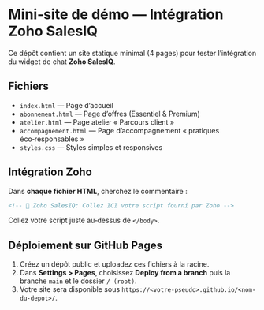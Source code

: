 # Mini‑site de démo — Intégration Zoho SalesIQ

Ce dépôt contient un site statique minimal (4 pages) pour tester l’intégration du widget de chat **Zoho SalesIQ**.

## Fichiers
- `index.html` — Page d’accueil
- `abonnement.html` — Page d’offres (Essentiel & Premium)
- `atelier.html` — Page atelier « Parcours client »
- `accompagnement.html` — Page d’accompagnement « pratiques éco‑responsables »
- `styles.css` — Styles simples et responsives

## Intégration Zoho
Dans **chaque fichier HTML**, cherchez le commentaire :
```html
<!-- 🔌 Zoho SalesIQ: Collez ICI votre script fourni par Zoho -->
```
Collez votre script juste au‑dessus de `</body>`.

## Déploiement sur GitHub Pages
1. Créez un dépôt public et uploadez ces fichiers à la racine.
2. Dans **Settings > Pages**, choisissez **Deploy from a branch** puis la branche `main` et le dossier `/ (root)`.
3. Votre site sera disponible sous `https://<votre-pseudo>.github.io/<nom-du-depot>/`.
